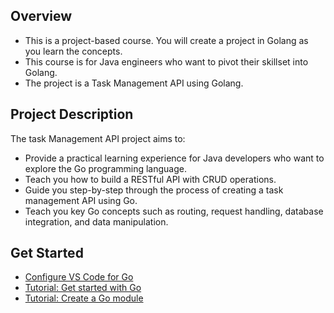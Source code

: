 ## Overview
- This is a project-based course. You will create a project in Golang as you learn the concepts.
- This course is for Java engineers who want to pivot their skillset into Golang.
- The project is a Task Management API using Golang.

## Project Description
The task Management API project aims to:
- Provide a practical learning experience for Java developers who want to explore the Go programming language.
- Teach you how to build a RESTful API with CRUD operations. 
- Guide you step-by-step through the process of creating a task management API using Go.
- Teach you key Go concepts such as routing, request handling, database integration, and data manipulation.

## Get Started
- [Configure VS Code for Go](https://learn.microsoft.com/en-us/azure/developer/go/configure-visual-studio-code)
- [Tutorial: Get started with Go](https://go.dev/doc/tutorial/getting-started)
- [Tutorial: Create a Go module](https://go.dev/doc/tutorial/create-module)

